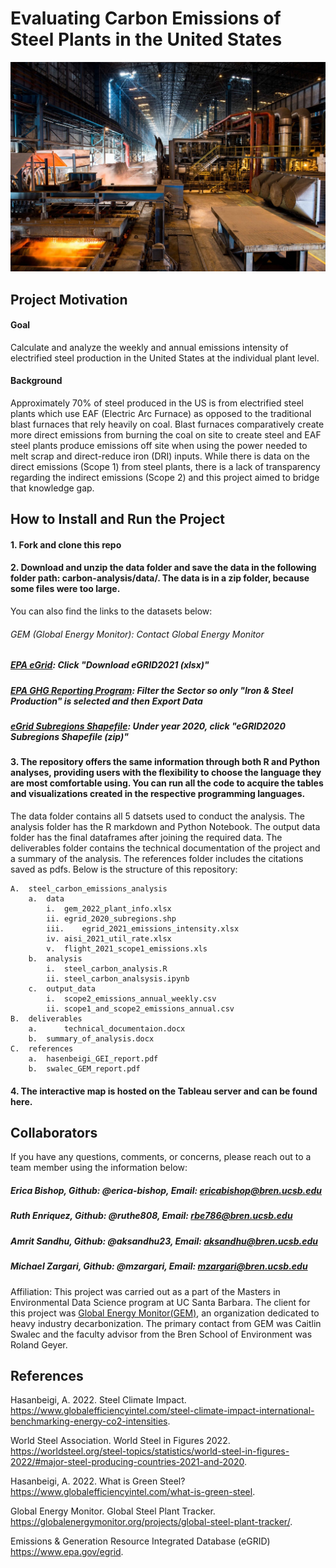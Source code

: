 # Evaluating Carbon Emissions of Steel Plants in the United States

![image](https://github.com/steeltracker/carbon-analysis/blob/main/steel-plants.jpg)

## Project Motivation
#### Goal
Calculate and analyze the weekly and annual emissions intensity of electrified steel production in the United States at the individual plant level. 
#### Background
Approximately 70% of steel produced in the US is from electrified steel plants which use EAF (Electric Arc Furnace) as opposed to the traditional blast furnaces that rely heavily on coal. Blast furnaces comparatively create more direct emissions from burning the coal on site to create steel and EAF steel plants produce emissions off site when using the power needed to melt scrap and direct-reduce iron (DRI) inputs. While there is data on the direct emissions (Scope 1) from steel plants, there is a lack of transparency regarding the indirect emissions (Scope 2) and this project aimed to bridge that knowledge gap. 

## How to Install and Run the Project
#### 1. Fork and clone this repo
#### 2. Download and unzip the data folder and save the data in the following folder path: carbon-analysis/data/. The data is in a zip folder, because some files were too large. 
You can also find the links to the datasets below:

###### GEM (Global Energy Monitor): Contact Global Energy Monitor 
##### [EPA eGrid](https://www.epa.gov/egrid/download-data): Click "Download eGRID2021 (xlsx)"
##### [EPA GHG Reporting Program](https://ghgdata.epa.gov/ghgp/main.do#/facility/?q=Find%20a%20Facility%20or%20Location&st=&bs=&et=&fid=&sf=11001100&lowE=-20000&highE=23000000&g1=1&g2=0&g3=0&g4=0&g5=0&g6=0&g7=0&g8=0&g9=0&g10=0&g11=0&g12=0&s1=0&s2=0&s3=1&s4=0&s5=0&s6=0&s7=0&s8=0&s9=0&s10=0&s201=0&s202=0&s203=0&s204=0&s301=0&s302=0&s303=1&s304=0&s305=0&s306=0&s307=0&s401=0&s402=0&s403=0&s404=0&s405=0&s601=0&s602=0&s701=0&s702=0&s703=0&s704=0&s705=0&s706=0&s707=0&s708=0&s709=0&s710=0&s711=0&s801=0&s802=0&s803=0&s804=0&s805=0&s806=0&s807=0&s808=0&s809=0&s810=0&s901=0&s902=0&s903=0&s904=0&s905=0&s906=0&s907=0&s908=0&s909=0&s910=0&s911=0&si=&ss=&so=0&ds=E&yr=2021&tr=current&cyr=2021&ol=0&sl=0&rs=ALL): Filter the Sector so only "Iron & Steel Production" is selected and then Export Data 
##### [eGrid Subregions Shapefile](https://www.epa.gov/egrid/egrid-mapping-files): Under year 2020, click "eGRID2020 Subregions Shapefile (zip)"

#### 3. The repository offers the same information through both R and Python analyses, providing users with the flexibility to choose the language they are most comfortable using. You can run all the code to acquire the tables and visualizations created in the respective programming languages. 
The data folder contains all 5 datsets used to conduct the analysis. The analysis folder has the R markdown and Python Notebook. The output data folder has the final dataframes after joining the required data. The deliverables folder contains the technical documentation of the project and a summary of the analysis. The references folder includes the citations saved as pdfs. Below is the structure of this repository: 

	A.	steel_carbon_emissions_analysis
		a.	data
			i.	gem_2022_plant_info.xlsx
			ii.	egrid_2020_subregions.shp
			iii.	egrid_2021_emissions_intensity.xlsx
			iv.	aisi_2021_util_rate.xlsx
			v.	flight_2021_scope1_emissions.xls
		b.	analysis
			i.	steel_carbon_analysis.R
			ii.	steel_carbon_analsysis.ipynb
		c.	output_data
			i.	scope2_emissions_annual_weekly.csv
			ii.	scope1_and_scope2_emissions_annual.csv
	B.	deliverables
		a.      technical_documentaion.docx
		b.	summary_of_analysis.docx
	C.	references
		a.	hasenbeigi_GEI_report.pdf
		b.	swalec_GEM_report.pdf
	
#### 4. The interactive map is hosted on the Tableau server and can be found here.

## Collaborators 
If you have any questions, comments, or concerns, please reach out to a team member using the information below:

##### Erica Bishop,      Github: @erica-bishop,     Email: ericabishop@bren.ucsb.edu

##### Ruth Enriquez,     Github: @ruthe808,         Email: rbe786@bren.ucsb.edu

##### Amrit Sandhu,      Github: @aksandhu23,       Email: aksandhu@bren.ucsb.edu

##### Michael Zargari,   Github: @mzargari,         Email: mzargari@bren.ucsb.edu

Affiliation: This project was carried out as a part of the Masters in Environmental Data Science program at UC Santa Barbara. The client for this project was [Global Energy Monitor(GEM)](https://globalenergymonitor.org/projects/global-steel-plant-tracker/), an organization dedicated to heavy industry decarbonization. The primary contact from GEM was Caitlin Swalec and the faculty advisor from the Bren School of Environment was Roland Geyer. 

## References 
Hasanbeigi, A. 2022. Steel Climate Impact. https://www.globalefficiencyintel.com/steel-climate-impact-international-benchmarking-energy-co2-intensities.

World Steel Association. World Steel in Figures 2022. https://worldsteel.org/steel-topics/statistics/world-steel-in-figures-2022/#major-steel-producing-countries-2021-and-2020.  

Hasanbeigi, A. 2022. What is Green Steel? https://www.globalefficiencyintel.com/what-is-green-steel. 

Global Energy Monitor. Global Steel Plant Tracker. https://globalenergymonitor.org/projects/global-steel-plant-tracker/. 

Emissions & Generation Resource Integrated Database (eGRID) https://www.epa.gov/egrid.

